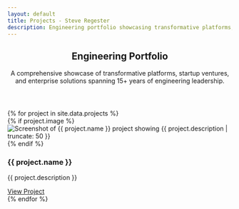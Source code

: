 ```yaml
---
layout: default
title: Projects - Steve Regester
description: Engineering portfolio showcasing transformative platforms, startup ventures, and enterprise solutions spanning 15+ years of technical leadership and innovation.
---
```


<!-- Hero Section -->
<section class="fullwidth-section hero-section">
  <div class="section-container">
    <header class="hero" role="banner">
      <h1 class="hero-title">Engineering Portfolio</h1>
      <p class="hero-subtitle">A comprehensive showcase of transformative platforms, startup ventures, and enterprise solutions spanning 15+ years of engineering leadership.</p>
    </header>
  </div>
</section>

<!-- Projects Section -->
<section class="fullwidth-section projects-section">
  <div class="section-container">
    <div class="card-grid" role="list" aria-label="Engineering projects portfolio">
      {% for project in site.data.projects %}
      <article class="card project-card" role="listitem">
        {% if project.image %}
        <div class="card-image">
          <img src="{{ project.image | relative_url }}" alt="Screenshot of {{ project.name }} project showing {{ project.description | truncate: 50 }}" loading="lazy">
        </div>
        {% endif %}
        <div class="card-content">
          <h3 class="card-title">{{ project.name }}</h3>
          <p class="card-description">{{ project.description }}</p>
          <a href="{{ project.link }}" class="card-link" target="_blank" rel="noopener noreferrer" aria-label="View {{ project.name }} project (opens in new tab)">View Project</a>
        </div>
      </article>
      {% endfor %}
    </div>
  </div>
</section>